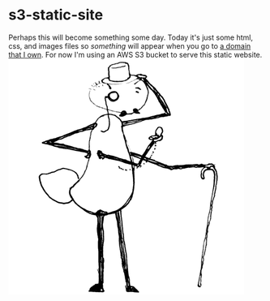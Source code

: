# s3-static-site
Perhaps this will become something some day.  Today it's just some html, css, and images files so _something_ will appear when you go to [a domain that I own](http://www.ronsouthwick.com).  For now I'm using an AWS S3 bucket to serve this static website.
![](images/regal_ant.gif)

